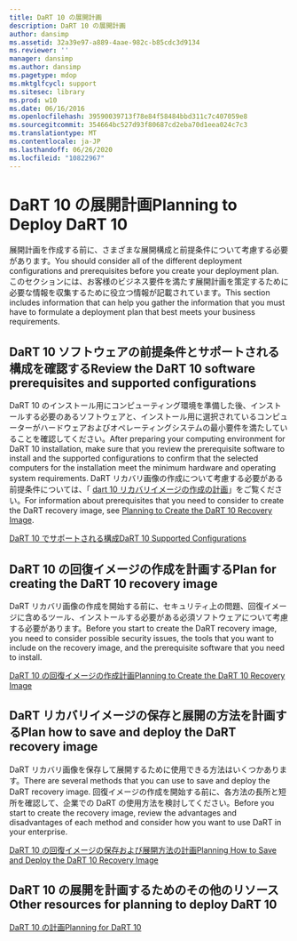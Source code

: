 ```yaml
---
title: DaRT 10 の展開計画
description: DaRT 10 の展開計画
author: dansimp
ms.assetid: 32a39e97-a889-4aae-982c-b85cdc3d9134
ms.reviewer: ''
manager: dansimp
ms.author: dansimp
ms.pagetype: mdop
ms.mktglfcycl: support
ms.sitesec: library
ms.prod: w10
ms.date: 06/16/2016
ms.openlocfilehash: 39590039713f78e84f58484bbd311c7c407059e8
ms.sourcegitcommit: 354664bc527d93f80687cd2eba70d1eea024c7c3
ms.translationtype: MT
ms.contentlocale: ja-JP
ms.lasthandoff: 06/26/2020
ms.locfileid: "10822967"
---
```

# <span data-ttu-id="68040-103">DaRT 10 の展開計画</span><span class="sxs-lookup"><span data-stu-id="68040-103">Planning to Deploy DaRT 10</span></span>


<span data-ttu-id="68040-104">展開計画を作成する前に、さまざまな展開構成と前提条件について考慮する必要があります。</span><span class="sxs-lookup"><span data-stu-id="68040-104">You should consider all of the different deployment configurations and prerequisites before you create your deployment plan.</span></span> <span data-ttu-id="68040-105">このセクションには、お客様のビジネス要件を満たす展開計画を策定するために必要な情報を収集するために役立つ情報が記載されています。</span><span class="sxs-lookup"><span data-stu-id="68040-105">This section includes information that can help you gather the information that you must have to formulate a deployment plan that best meets your business requirements.</span></span>

## <span data-ttu-id="68040-106">DaRT 10 ソフトウェアの前提条件とサポートされる構成を確認する</span><span class="sxs-lookup"><span data-stu-id="68040-106">Review the DaRT 10 software prerequisites and supported configurations</span></span>


<span data-ttu-id="68040-107">DaRT 10 のインストール用にコンピューティング環境を準備した後、インストールする必要のあるソフトウェアと、インストール用に選択されているコンピューターがハードウェアおよびオペレーティングシステムの最小要件を満たしていることを確認してください。</span><span class="sxs-lookup"><span data-stu-id="68040-107">After preparing your computing environment for DaRT 10 installation, make sure that you review the prerequisite software to install and the supported configurations to confirm that the selected computers for the installation meet the minimum hardware and operating system requirements.</span></span> <span data-ttu-id="68040-108">DaRT リカバリ画像の作成について考慮する必要がある前提条件については、「 [dart 10 リカバリイメージの作成の計画](planning-to-create-the-dart-10-recovery-image.md)」をご覧ください。</span><span class="sxs-lookup"><span data-stu-id="68040-108">For information about prerequisites that you need to consider to create the DaRT recovery image, see [Planning to Create the DaRT 10 Recovery Image](planning-to-create-the-dart-10-recovery-image.md).</span></span>

[<span data-ttu-id="68040-109">DaRT 10 でサポートされる構成</span><span class="sxs-lookup"><span data-stu-id="68040-109">DaRT 10 Supported Configurations</span></span>](dart-10-supported-configurations.md)

## <span data-ttu-id="68040-110">DaRT 10 の回復イメージの作成を計画する</span><span class="sxs-lookup"><span data-stu-id="68040-110">Plan for creating the DaRT 10 recovery image</span></span>


<span data-ttu-id="68040-111">DaRT リカバリ画像の作成を開始する前に、セキュリティ上の問題、回復イメージに含めるツール、インストールする必要がある必須ソフトウェアについて考慮する必要があります。</span><span class="sxs-lookup"><span data-stu-id="68040-111">Before you start to create the DaRT recovery image, you need to consider possible security issues, the tools that you want to include on the recovery image, and the prerequisite software that you need to install.</span></span>

[<span data-ttu-id="68040-112">DaRT 10 の回復イメージの作成計画</span><span class="sxs-lookup"><span data-stu-id="68040-112">Planning to Create the DaRT 10 Recovery Image</span></span>](planning-to-create-the-dart-10-recovery-image.md)

## <span data-ttu-id="68040-113">DaRT リカバリイメージの保存と展開の方法を計画する</span><span class="sxs-lookup"><span data-stu-id="68040-113">Plan how to save and deploy the DaRT recovery image</span></span>


<span data-ttu-id="68040-114">DaRT リカバリ画像を保存して展開するために使用できる方法はいくつかあります。</span><span class="sxs-lookup"><span data-stu-id="68040-114">There are several methods that you can use to save and deploy the DaRT recovery image.</span></span> <span data-ttu-id="68040-115">回復イメージの作成を開始する前に、各方法の長所と短所を確認して、企業での DaRT の使用方法を検討してください。</span><span class="sxs-lookup"><span data-stu-id="68040-115">Before you start to create the recovery image, review the advantages and disadvantages of each method and consider how you want to use DaRT in your enterprise.</span></span>

[<span data-ttu-id="68040-116">DaRT 10 の回復イメージの保存および展開方法の計画</span><span class="sxs-lookup"><span data-stu-id="68040-116">Planning How to Save and Deploy the DaRT 10 Recovery Image</span></span>](planning-how-to-save-and-deploy-the-dart-10-recovery-image.md)

## <span data-ttu-id="68040-117">DaRT 10 の展開を計画するためのその他のリソース</span><span class="sxs-lookup"><span data-stu-id="68040-117">Other resources for planning to deploy DaRT 10</span></span>


[<span data-ttu-id="68040-118">DaRT 10 の計画</span><span class="sxs-lookup"><span data-stu-id="68040-118">Planning for DaRT 10</span></span>](planning-for-dart-10.md)

 

 





